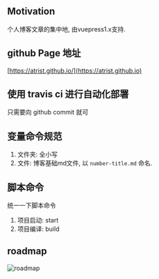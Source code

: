 ## Motivation
个人博客文章的集中地, 由vuepress1.x支持.
## github Page 地址
[https://atrist.github.io/](https://atrist.github.io)


## 使用 travis ci 进行自动化部署
只需要向 github commit 就可

## 变量命令规范
1. 文件夹: 全小写
2. 文件: 博客基础md文件, 以 `number-title.md` 命名.

## 脚本命令
统一一下脚本命令
1. 项目启动: start
2. 项目编译: build

## roadmap
![roadmap](https://camo.githubusercontent.com/e4f698ce7b6eec1ffeb299d00a98abc7a0ef36a7bc061a532d92cde280d23fcd/68747470733a2f2f726f61646d61702e73682f726f61646d6170732f66726f6e74656e642e706e67)